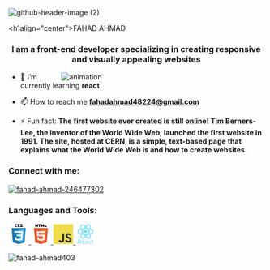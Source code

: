 ![github-header-image (2)](https://github.com/user-attachments/assets/dda349f3-23b4-479a-8588-dfa2e9180e81)

<h1align="center">FAHAD AHMAD</h1>
<h3 align="center">I am a front-end developer specializing in creating responsive <br> and visually appealing websites</h3>

<img align="right" width="400px" src="https://cdn.dribbble.com/users/1059583/screenshots/4171367/coding-freak.gif" alt="animation">

- 🌱 I’m currently learning **react**

- 📫 How to reach me **fahadahmad48224@gmail.com**

- ⚡ Fun fact: **The first website ever created is still online! Tim Berners-Lee, the inventor of the World Wide Web, launched the first website in 1991. The site, hosted at CERN, is a simple, text-based page that explains what the World Wide Web is and how to create websites.**

<h3 align="left">Connect with me:</h3>
<p align="left">
<a href="https://linkedin.com/in/fahad-ahmad-246477302" target="blank"><img align="center" src="https://raw.githubusercontent.com/rahuldkjain/github-profile-readme-generator/master/src/images/icons/Social/linked-in-alt.svg" alt="fahad-ahmad-246477302" height="30" width="40" /></a>
</p>

<h3 align="left">Languages and Tools:</h3>
<p align="left"> <a href="https://www.w3schools.com/css/" target="_blank" rel="noreferrer"> <img src="https://raw.githubusercontent.com/devicons/devicon/master/icons/css3/css3-original-wordmark.svg" alt="css3" width="40" height="40"/> </a> <a href="https://www.w3.org/html/" target="_blank" rel="noreferrer"> <img src="https://raw.githubusercontent.com/devicons/devicon/master/icons/html5/html5-original-wordmark.svg" alt="html5" width="40" height="40"/> </a> <a href="https://developer.mozilla.org/en-US/docs/Web/JavaScript" target="_blank" rel="noreferrer"> <img src="https://raw.githubusercontent.com/devicons/devicon/master/icons/javascript/javascript-original.svg" alt="javascript" width="40" height="40"/> </a> <a href="https://reactjs.org/" target="_blank" rel="noreferrer"> <img src="https://raw.githubusercontent.com/devicons/devicon/master/icons/react/react-original-wordmark.svg" alt="react" width="40" height="40"/> </a> </p>

<p><img align="center" src="https://github-readme-streak-stats.herokuapp.com/?user=fahad-ahmad403&" alt="fahad-ahmad403" /></p>
